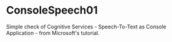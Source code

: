 # ConsoleSpeech01
Simple check of Cognitive Services - Speech-To-Text as Console Application - from Microsoft's tutorial.
